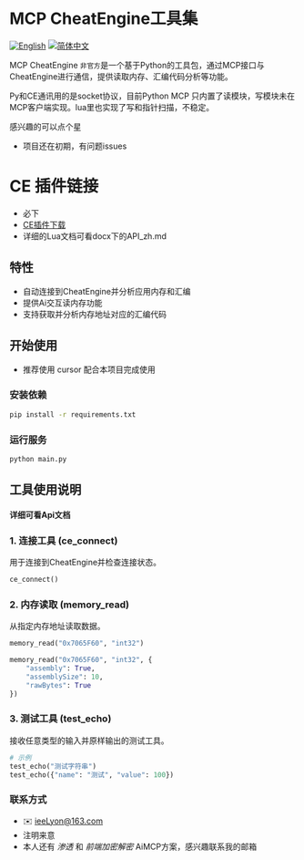 # MCP CheatEngine工具集

[![English](https://img.shields.io/badge/English-Click-yellow)](docs/README.md)
[![简体中文](https://img.shields.io/badge/中文文档-点击查看-orange)](docs/README-zh.md)


MCP CheatEngine `非官方`是一个基于Python的工具包，通过MCP接口与CheatEngine进行通信，提供读取内存、汇编代码分析等功能。

Py和CE通讯用的是socket协议，目前Python MCP 只内置了读模块，写模块未在MCP客户端实现。lua里也实现了写和指针扫描，不稳定。

感兴趣的可以点个星

* 项目还在初期，有问题issues

# CE 插件链接

* 必下
* [CE插件下载](https://github.com/Lyoneos/mcp-cheatengine-Cto_CEPlugins)
* 详细的Lua文档可看docx下的API_zh.md

## 特性

* 自动连接到CheatEngine并分析应用内存和汇编
* 提供Ai交互读内存功能
* 支持获取并分析内存地址对应的汇编代码

## 开始使用

* 推荐使用 cursor 配合本项目完成使用

### 安装依赖

```bash
pip install -r requirements.txt
```

### 运行服务

```bash
python main.py
```

## 工具使用说明

#### 详细可看Api文档

### 1. 连接工具 (ce_connect)

用于连接到CheatEngine并检查连接状态。

```python
ce_connect()
```

### 2. 内存读取 (memory_read)

从指定内存地址读取数据。

```python
memory_read("0x7065F60", "int32")

memory_read("0x7065F60", "int32", {
    "assembly": True,
    "assemblySize": 10,
    "rawBytes": True
})
```

### 3. 测试工具 (test_echo)

接收任意类型的输入并原样输出的测试工具。

```python
# 示例
test_echo("测试字符串")
test_echo({"name": "测试", "value": 100})
```


### 联系方式

*    ✉️ [ieeLyon@163.com](mailto:ieeLyon@163.com)
*    注明来意
*    本人还有 *渗透* 和 *前端加密解密* AiMCP方案，感兴趣联系我的邮箱
